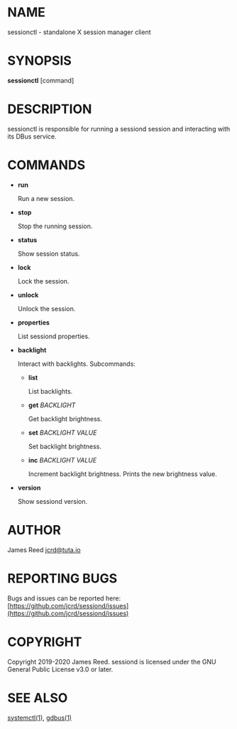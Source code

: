 # NAME

sessionctl - standalone X session manager client

# SYNOPSIS

**sessionctl** \[command\]

# DESCRIPTION

sessionctl is responsible for running a sessiond session and interacting with
its DBus service.

# COMMANDS

- **run**

    Run a new session.

- **stop**

    Stop the running session.

- **status**

    Show session status.

- **lock**

    Lock the session.

- **unlock**

    Unlock the session.

- **properties**

    List sessiond properties.

- **backlight**

    Interact with backlights. Subcommands:

    - **list**

        List backlights.

    - **get** _BACKLIGHT_

        Get backlight brightness.

    - **set** _BACKLIGHT_ _VALUE_

        Set backlight brightness.

    - **inc** _BACKLIGHT_ _VALUE_

        Increment backlight brightness. Prints the new brightness value.

- **version**

    Show sessiond version.

# AUTHOR

James Reed <jcrd@tuta.io>

# REPORTING BUGS

Bugs and issues can be reported here: [https://github.com/jcrd/sessiond/issues](https://github.com/jcrd/sessiond/issues)

# COPYRIGHT

Copyright 2019-2020 James Reed. sessiond is licensed under the
GNU General Public License v3.0 or later.

# SEE ALSO

[systemctl(1)](https://www.commandlinux.com/man-page/man1/systemctl.1.html), [gdbus(1)](https://www.commandlinux.com/man-page/man1/gdbus.1.html)
